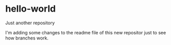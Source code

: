 # hello-world
Just another repository

I'm adding some changes to the readme file of this new repositor just to see how branches work.

